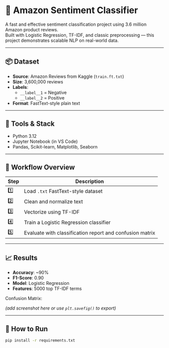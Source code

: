 # 🧠 Amazon Sentiment Classifier

A fast and effective sentiment classification project using 3.6 million Amazon product reviews.  
Built with Logistic Regression, TF-IDF, and classic preprocessing — this project demonstrates scalable NLP on real-world data.

---

## 📦 Dataset
- **Source**: Amazon Reviews from Kaggle (`train.ft.txt`)
- **Size**: 3,600,000 reviews
- **Labels**:  
  - `__label__1` = Negative  
  - `__label__2` = Positive  
- **Format**: FastText-style plain text

---

## 🧰 Tools & Stack
- Python 3.12
- Jupyter Notebook (in VS Code)
- Pandas, Scikit-learn, Matplotlib, Seaborn

---

## 🧪 Workflow Overview

| Step | Description |
|------|-------------|
| 1️⃣  | Load `.txt` FastText-style dataset |
| 2️⃣  | Clean and normalize text |
| 3️⃣  | Vectorize using TF-IDF |
| 4️⃣  | Train a Logistic Regression classifier |
| 5️⃣  | Evaluate with classification report and confusion matrix |

---

## 📈 Results

- **Accuracy**: ~90%
- **F1-Score**: 0.90
- **Model**: Logistic Regression
- **Features**: 5000 top TF-IDF terms

Confusion Matrix:

*(add screenshot here or use `plt.savefig()` to export)*

---

## 🚀 How to Run

```bash
pip install -r requirements.txt
